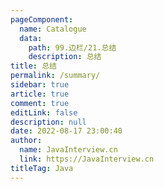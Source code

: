 ```yaml
---
pageComponent: 
  name: Catalogue
  data: 
    path: 99.边栏/21.总结
    description: 总结
title: 总结
permalink: /summary/
sidebar: true
article: true
comment: true
editLink: false
description: null
date: 2022-08-17 23:00:40
author: 
  name: JavaInterview.cn
  link: https://JavaInterview.cn
titleTag: Java
---
```


